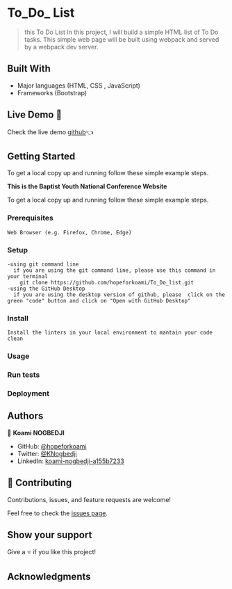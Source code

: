 
# To_Do_ List

> this To Do List
In this project, I will build a simple HTML list of To Do tasks. This simple web page will be built using webpack and served by a webpack dev server.

## Built With
- Major languages (HTML, CSS , JavaScript)
- Frameworks (Bootstrap)

## Live Demo 🔗

Check the live demo [github](https://hopeforkoami.github.io/To_Do_list/dist/)👈


## Getting Started
To get a local copy up and running follow these simple example steps.

**This is the Baptist Youth National Conference Website**


To get a local copy up and running follow these simple example steps.

### Prerequisites
    Web Browser (e.g. Firefox, Chrome, Edge)

### Setup
    -using git command line
      if you are using the git command line, please use this command in your terminal
        git clone https://github.com/hopeforkoami/To_Do_list.git
    -using the GitHub Desktop
      if you are using the desktop version of github, please  click on the green "code" button and click on "Open with GitHub Desktop" 


### Install
    Install the linters in your local environment to mantain your code clean 

### Usage

### Run tests

### Deployment



## Authors

👤 **Koami NOGBEDJI**

- GitHub: [@hopeforkoami](https://github.com/hopeforkoami)
- Twitter: [@KNogbedji](https://twitter.com/KNogbedji)
- LinkedIn: [koami-nogbedji-a155b7233](https://linkedin.com/in/koami-nogbedji-a155b7233)



## 🤝 Contributing

Contributions, issues, and feature requests are welcome!

Feel free to check the [issues page](../../issues/).

## Show your support

Give a ⭐️ if you like this project!

## Acknowledgments




